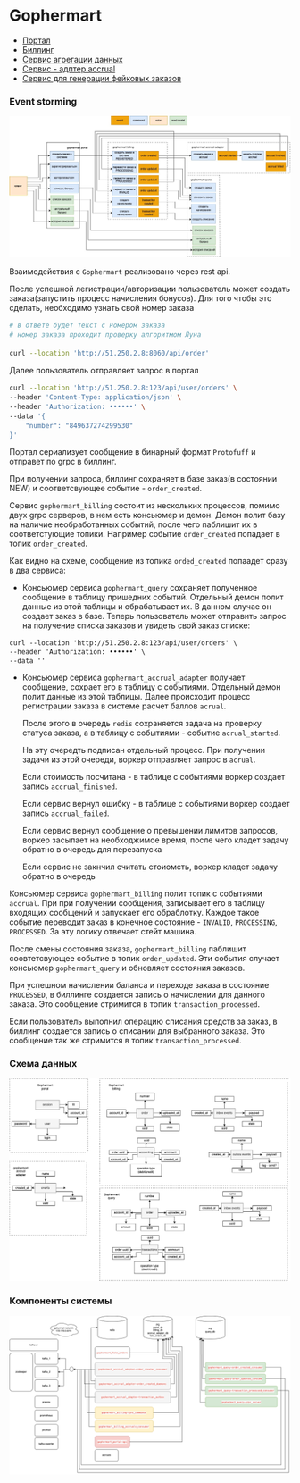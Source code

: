 # Gophermart

- [Портал](https://github.com/vysogota0399/gophermart/pull/1/files#diff-cf81a85d40cf3ee0ee07feedb20637b3103d12972ff6723db2ac635f71f28cf2)
- [Биллинг](https://github.com/vysogota0399/gophermart_billing/pull/1/files)
- [Сервис агрегации данных](https://github.com/vysogota0399/gophermart_query/pull/1/files)
- [Сервис - адптер accrual](https://github.com/vysogota0399/gophermart_accrual_adapter/pull/1)
- [Сервис для генерации фейковых заказов]()

### Event storming

![event storming](event_storming.jpg)

Взаимодействия с `Gophermart` реализовано через rest api. 

После успешной легистрации/авторизации пользователь может создать заказа(запустить процесс начисления бонусов). Для того чтобы это сделать, необходимо узнать свой номер заказа

```bash
# в ответе будет текст с номером заказа
# номер заказа проходит проверку алгоритмом Луна

curl --location 'http://51.250.2.8:8060/api/order'
```

Далее пользователь отправляет запрос в портал

```bash
curl --location 'http://51.250.2.8:123/api/user/orders' \
--header 'Content-Type: application/json' \
--header 'Authorization: ••••••' \
--data '{
    "number": "849637274299530"
}'
```

Портал сериализует сообщение в бинарный формат `Protofuff` и отправет по grpc в биллинг.

При получении запроса, биллинг сохраняет в базе заказ(в состоянии NEW) и соответсвующее событие - `order_created`.

Сервис `gophermart_billing` состоит из нескольких процессов, помимо двух grpc серверов, в нем есть консьюмер и демон. Демон полит базу на наличие необработанных событий, после чего паблишит их в соответстующие топики. Например событие `order_created` попадает в топик `order_created`.

Как видно на схеме, сообщение из топика `orded_created` попаадет сразу в два сервиса:

- Консьюмер сервиса `gophermart_query` сохраняет полученное сообщение в таблицу пришедних событий. Отдельный демон полит данные из этой таблицы и обрабатывает их. В данном случае он создает заказ в базе. Теперь пользователь может отправить запрос на получение списка заказов и увидеть свой заказ списке: 

```
curl --location 'http://51.250.2.8:123/api/user/orders' \
--header 'Authorization: ••••••' \
--data ''
```
- Консьюмер сервиса `gophermart_accrual_adapter` получает сообщение, сохрает его в таблицу с событиями. Отдельный демон полит данные из этой таблицы. Далее происходит процесс регистрации заказа в системе расчет баллов `acrual`.

  После этого в очередь `redis` сохраняется задача на проверку статуса заказа, а в таблицу с событиями - событие `acrual_started`. 
  
  На эту очередть подписан отдельный процесс. При получении задачи из этой очереди, воркер отправляет запрос в `acrual`. 
  
  Если стоимость посчитана - в таблице с событиями  воркер создает запись `accrual_finished`.
  
  Если сервис вернул ошибку - в таблице с событиями  воркер создает запись `accrual_failed`.
  
  Если сервис вернул сообщение о превышении лимитов запросов, воркер засыпает на необходжимое время, после чего кладет задачу обратно в очередь для перезапуска
  
  Если сервис не закнчил считать стоиомсть, воркер кладет задачу обратно в очередь


Консьюмер сервиса `gophermart_billing` полит топик с событиями `accrual`. При при получении сообщения, записывает его в таблицу входящих сообщений и запускает его обраблотку. Каждое такое событие переводит заказ в конечное состояние - `INVALID`, `PROCESSING`, `PROCESSED`. За эту логику отвечает стейт машина.

После смены состояния заказа, `gophermart_billing` паблишит соовтетсвующее событие в топик `order_updated`. Эти события случает консьюмер `gophermart_query` и обновляет состояния заказов.

При успешном начислении баланса и переходе заказа в состояние `PROCESSED`, в биллинге создается запись о начислении для данного заказа. Это сообщение стримится в топик `transaction_processed`. 

Если пользователь выполнил операцию списания средств за заказ, в биллинг создается запись о списании для выбранного заказа. Это сообщение так же стримится в топик `transaction_processed`. 

### Cхема данных

![alt text](<схема данных.drawio.png>)

### Компоненты системы

![alt text](компоненты.drawio.png)
